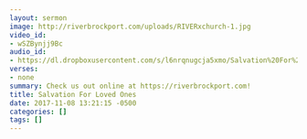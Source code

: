 ```yaml
---
layout: sermon
image: http://riverbrockport.com/uploads/RIVERxchurch-1.jpg
video_id:
- wSZBynjj9Bc
audio_id:
- https://dl.dropboxusercontent.com/s/l6nrqnugcja5xmo/Salvation%20For%20Lost%20Loved%20Ones.mp3?dl=0
verses:
- none
summary: Check us out online at https://riverbrockport.com!
title: Salvation For Loved Ones
date: 2017-11-08 13:21:15 -0500
categories: []
tags: []
---
```

